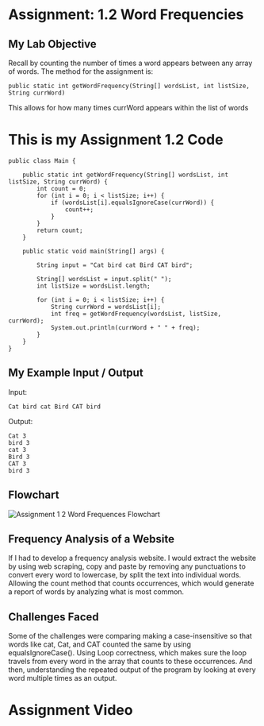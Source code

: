
# Assignment: 1.2 Word Frequencies

## My Lab Objective
Recall by counting the number of times a word appears between any array of words. The method for the assignment is:

``` public static int getWordFrequency(String[] wordsList, int listSize, String currWord) ```

This allows for how many times currWord appears within the list of words

# This is my Assignment 1.2 Code
```
public class Main {

    public static int getWordFrequency(String[] wordsList, int listSize, String currWord) {
        int count = 0;
        for (int i = 0; i < listSize; i++) {
            if (wordsList[i].equalsIgnoreCase(currWord)) {
                count++;
            }
        }
        return count;
    }

    public static void main(String[] args) {

        String input = "Cat bird cat Bird CAT bird";

        String[] wordsList = input.split(" ");
        int listSize = wordsList.length;

        for (int i = 0; i < listSize; i++) {
            String currWord = wordsList[i];
            int freq = getWordFrequency(wordsList, listSize, currWord);
            System.out.println(currWord + " " + freq);
        }
    }
}
```
## My Example Input / Output

Input:

``` Cat bird cat Bird CAT bird ```


Output:

```
Cat 3
bird 3
cat 3
Bird 3
CAT 3
bird 3
```

## Flowchart

![Assignment 1 2 Word Frequences Flowchart](https://github.com/user-attachments/assets/a7c6e7c6-d7dc-4480-ad26-0cc8e93c13b1)

## Frequency Analysis of a Website

If I had to develop a frequency analysis website. I would extract the website by using web scraping, copy and paste by removing any punctuations to convert every word to lowercase, by split the text into individual words. Allowing the count method that counts occurrences, which would generate a report of words by analyzing what is most common.

## Challenges Faced

Some of the challenges were comparing making a case-insensitive so that words like cat, Cat, and CAT counted the same by using equalsIgnoreCase(). Using Loop correctness, which makes sure the loop travels from every word in the array that counts to these occurrences. And then, understanding the repeated output of the program by looking at every word multiple times as an output.

# Assignment Video
